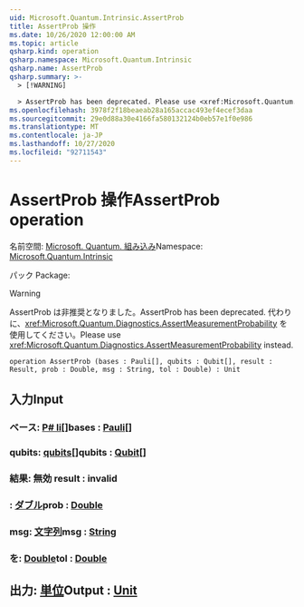 ```yaml
---
uid: Microsoft.Quantum.Intrinsic.AssertProb
title: AssertProb 操作
ms.date: 10/26/2020 12:00:00 AM
ms.topic: article
qsharp.kind: operation
qsharp.namespace: Microsoft.Quantum.Intrinsic
qsharp.name: AssertProb
qsharp.summary: >-
  > [!WARNING]

  > AssertProb has been deprecated. Please use <xref:Microsoft.Quantum.Diagnostics.AssertMeasurementProbability> instead.
ms.openlocfilehash: 3978f2f18beaeab28a165accac493ef4ecef3daa
ms.sourcegitcommit: 29e0d88a30e4166fa580132124b0eb57e1f0e986
ms.translationtype: MT
ms.contentlocale: ja-JP
ms.lasthandoff: 10/27/2020
ms.locfileid: "92711543"
---
```

# <a name="assertprob-operation"></a><span data-ttu-id="ba644-102">AssertProb 操作</span><span class="sxs-lookup"><span data-stu-id="ba644-102">AssertProb operation</span></span>

<span data-ttu-id="ba644-103">名前空間: [Microsoft. Quantum. 組み込み](xref:Microsoft.Quantum.Intrinsic)</span><span class="sxs-lookup"><span data-stu-id="ba644-103">Namespace: [Microsoft.Quantum.Intrinsic](xref:Microsoft.Quantum.Intrinsic)</span></span>

<span data-ttu-id="ba644-104">パック [](https://nuget.org/packages/)</span><span class="sxs-lookup"><span data-stu-id="ba644-104">Package: [](https://nuget.org/packages/)</span></span>


> [!WARNING]
> <span data-ttu-id="ba644-105">AssertProb は非推奨となりました。</span><span class="sxs-lookup"><span data-stu-id="ba644-105">AssertProb has been deprecated.</span></span> <span data-ttu-id="ba644-106">代わりに、<xref:Microsoft.Quantum.Diagnostics.AssertMeasurementProbability> を使用してください。</span><span class="sxs-lookup"><span data-stu-id="ba644-106">Please use <xref:Microsoft.Quantum.Diagnostics.AssertMeasurementProbability> instead.</span></span>



```qsharp
operation AssertProb (bases : Pauli[], qubits : Qubit[], result : Result, prob : Double, msg : String, tol : Double) : Unit
```


## <a name="input"></a><span data-ttu-id="ba644-107">入力</span><span class="sxs-lookup"><span data-stu-id="ba644-107">Input</span></span>

### <a name="bases--pauli"></a><span data-ttu-id="ba644-108">ベース: [P# li](xref:microsoft.quantum.lang-ref.pauli)[]</span><span class="sxs-lookup"><span data-stu-id="ba644-108">bases : [Pauli](xref:microsoft.quantum.lang-ref.pauli)[]</span></span>




### <a name="qubits--qubit"></a><span data-ttu-id="ba644-109">qubits: [qubits](xref:microsoft.quantum.lang-ref.qubit)[]</span><span class="sxs-lookup"><span data-stu-id="ba644-109">qubits : [Qubit](xref:microsoft.quantum.lang-ref.qubit)[]</span></span>




### <a name="result--__invalidresult__"></a><span data-ttu-id="ba644-110">結果: __無効 <Result>__</span><span class="sxs-lookup"><span data-stu-id="ba644-110">result : __invalid<Result>__</span></span>




### <a name="prob--double"></a><span data-ttu-id="ba644-111">: [ダブル](xref:microsoft.quantum.lang-ref.double)</span><span class="sxs-lookup"><span data-stu-id="ba644-111">prob : [Double](xref:microsoft.quantum.lang-ref.double)</span></span>




### <a name="msg--string"></a><span data-ttu-id="ba644-112">msg: [文字列](xref:microsoft.quantum.lang-ref.string)</span><span class="sxs-lookup"><span data-stu-id="ba644-112">msg : [String](xref:microsoft.quantum.lang-ref.string)</span></span>




### <a name="tol--double"></a><span data-ttu-id="ba644-113">を: [Double](xref:microsoft.quantum.lang-ref.double)</span><span class="sxs-lookup"><span data-stu-id="ba644-113">tol : [Double](xref:microsoft.quantum.lang-ref.double)</span></span>





## <a name="output--unit"></a><span data-ttu-id="ba644-114">出力: [単位](xref:microsoft.quantum.lang-ref.unit)</span><span class="sxs-lookup"><span data-stu-id="ba644-114">Output : [Unit](xref:microsoft.quantum.lang-ref.unit)</span></span>


